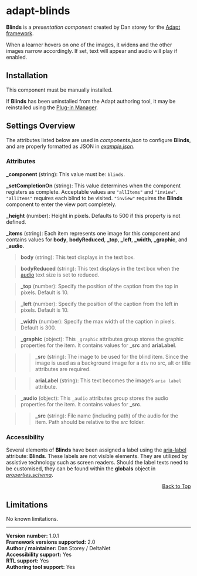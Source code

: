 # adapt-blinds

**Blinds** is a *presentation component* created by Dan storey for the [Adapt framework](https://github.com/adaptlearning/adapt_framework).

When a learner hovers on one of the images, it widens and the other images narrow accordingly. If set, text will appear and audio will play if enabled.  

## Installation

This component must be manually installed.

If **Blinds** has been uninstalled from the Adapt authoring tool, it may be reinstalled using the [Plug-in Manager](https://github.com/adaptlearning/adapt_authoring/wiki/Plugin-Manager).  

## Settings Overview

The attributes listed below are used in *components.json* to configure **Blinds**, and are properly formatted as JSON in [*example.json*](https://github.com/deltanet/adapt-blinds/example.json).  

### Attributes

**_component** (string): This value must be: `blinds`.  

**_setCompletionOn** (string): This value determines when the component registers as complete. Acceptable values are `"allItems"` and `"inview"`. `"allItems"` requires each blind to be visited. `"inview"` requires the **Blinds** component to enter the view port completely.  

**_height** (number): Height in pixels. Defaults to 500 if this property is not defined.  

**_items** (string): Each item represents one image for this component and contains values for **body**, **bodyReduced**, **_top**, **_left**, **_width**, **_graphic**, and **_audio**.  

>**body** (string): This text displays in the text box.  

>**bodyReduced** (string): This text displays in the text box when the [audio](https://github.com/deltanet/adapt-audio) text size is set to reduced.  

>**_top** (number): Specify the position of the caption from the top in pixels. Default is 10.   

>**_left** (number): Specify the position of the caption from the left in pixels. Default is 10.  

>**_width** (number): Specify the max width of the caption in pixels. Default is 300.   

>**_graphic** (object): This `_graphic` attributes group stores the graphic properties for the item. It contains values for **_src** and **ariaLabel**.  

>>**_src** (string): The image to be used for the blind item. Since the image is used as a background image for a `div` no src, alt or title attributes are required.  

>>**ariaLabel** (string): This text becomes the image’s `aria label` attribute.  

>**_audio** (object): This `_audio` attributes group stores the audio properties for the item. It contains values for **_src**.  

>>**_src** (string): File name (including path) of the audio for the item. Path should be relative to the *src* folder.

### Accessibility
Several elements of **Blinds** have been assigned a label using the [aria-label](https://github.com/adaptlearning/adapt_framework/wiki/Aria-Labels) attribute: **Blinds**. These labels are not visible elements. They are utilized by assistive technology such as screen readers. Should the label texts need to be customised, they can be found within the **globals** object in [*properties.schema*](https://github.com/deltanet/adapt-blinds/blob/master/properties.schema).   
<div float align=right><a href="#top">Back to Top</a></div>

## Limitations

No known limitations.

----------------------------
**Version number:**  1.0.1  
**Framework versions supported:**  2.0  
**Author / maintainer:** Dan Storey / DeltaNet  
**Accessibility support:** Yes  
**RTL support:** Yes  
**Authoring tool support:** Yes  
